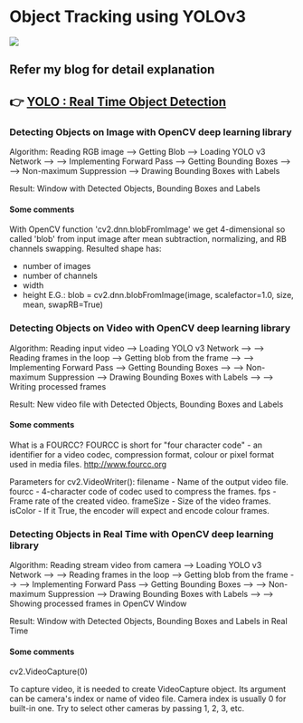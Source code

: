 # Object Tracking using YOLOv3


<img
src = "https://encrypted-tbn0.gstatic.com/images?q=tbn%3AANd9GcRBHC8oSbf3Jq0MDoLV1PVfhrFVVPN-ptjAdQ&usqp=CAU" /> 

## Refer my blog for detail explanation
## 👉 [YOLO : Real Time Object Detection](https://capablemachine.com/2020/07/21/yolo-model/)
### Detecting Objects on Image with OpenCV deep learning library

Algorithm:
Reading RGB image --> Getting Blob --> Loading YOLO v3 Network -->
--> Implementing Forward Pass --> Getting Bounding Boxes -->
--> Non-maximum Suppression --> Drawing Bounding Boxes with Labels

Result:
Window with Detected Objects, Bounding Boxes and Labels


#### Some comments

With OpenCV function 'cv2.dnn.blobFromImage' we get 4-dimensional
so called 'blob' from input image after mean subtraction,
normalizing, and RB channels swapping. Resulted shape has:
 - number of images
 - number of channels
 - width
 - height
E.G.: blob = cv2.dnn.blobFromImage(image, scalefactor=1.0, size, mean, swapRB=True)


### Detecting Objects on Video with OpenCV deep learning library

Algorithm:
Reading input video --> Loading YOLO v3 Network -->
--> Reading frames in the loop --> Getting blob from the frame -->
--> Implementing Forward Pass --> Getting Bounding Boxes -->
--> Non-maximum Suppression --> Drawing Bounding Boxes with Labels -->
--> Writing processed frames

Result:
New video file with Detected Objects, Bounding Boxes and Labels


#### Some comments

What is a FOURCC?
    FOURCC is short for "four character code" - an identifier for a video codec,
    compression format, colour or pixel format used in media files.
    http://www.fourcc.org


Parameters for cv2.VideoWriter():
    filename - Name of the output video file.
    fourcc - 4-character code of codec used to compress the frames.
    fps	- Frame rate of the created video.
    frameSize - Size of the video frames.
    isColor	- If it True, the encoder will expect and encode colour frames.


### Detecting Objects in Real Time with OpenCV deep learning library

Algorithm:
Reading stream video from camera --> Loading YOLO v3 Network -->
--> Reading frames in the loop --> Getting blob from the frame -->
--> Implementing Forward Pass --> Getting Bounding Boxes -->
--> Non-maximum Suppression --> Drawing Bounding Boxes with Labels -->
--> Showing processed frames in OpenCV Window

Result:
Window with Detected Objects, Bounding Boxes and Labels in Real Time


#### Some comments

cv2.VideoCapture(0)

To capture video, it is needed to create VideoCapture object.
Its argument can be camera's index or name of video file.
Camera index is usually 0 for built-in one.
Try to select other cameras by passing 1, 2, 3, etc.


